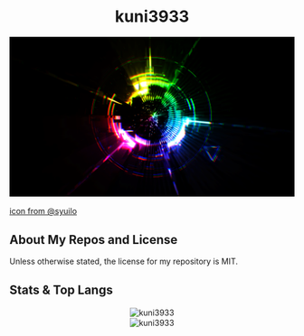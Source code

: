 <h1 align="center">kuni3933</h1>

<img src="./img/BxV2pw7CAAAjeSf.png"/>

<a href="https://twitter.com/syuilo/status/510444594861842433">icon from @syuilo</a>

<!--
## Links

- <a href="">🐦 Twitter</a>
-->

## About My Repos and License
Unless otherwise stated, the license for my repository is MIT.


## Stats & Top Langs

<div align="center"><img align="center" src="https://github-readme-stats.vercel.app/api?username=kuni3933&show_icons=true&locale=en&layout=compact&hide_border=true&theme=nord&show_icons=ture&bg_color=1e2137&icon_color=e2a478&text_color=abb0c9&title_color=84a0c6&count_private=ture" alt="kuni3933" href="https://github.com/anuraghazra/github-readme-stats" /></div>
<div align="center"><img align="center" src="https://github-readme-stats.vercel.app/api/top-langs/?username=kuni3933&show_icons=true&locale=en&layout=compact&hide_border=true&theme=nord&show_icons=ture&bg_color=1e2137&icon_color=e2a478&text_color=abb0c9&title_color=84a0c6&count_private=ture" alt="kuni3933" href="https://github.com/anuraghazra/github-readme-stats" /></div>

